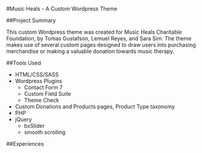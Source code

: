 #Music Heals - A Custom Wordpress Theme

##Project Summary

This custom Wordpress theme was created for Music Heals Charitable Foundation, by Tomas Gustafson, Lemuel Reyes, and Sara Sim. The theme makes use of several custom pages designed to draw users into purchasing merchandise or making a valuable donation towards music therapy.

##Tools Used
- HTML/CSS/SASS
- Wordpress Plugins
  - Contact Form 7
  - Custom Field Suite
  - Theme Check
- Custom Donations and Products pages, Product Type taxonomy
- PHP
- jQuery
  - bxSlider
  - smooth scrolling

##Experiences
